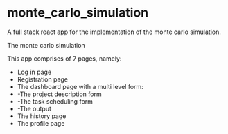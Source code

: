 # monte_carlo_simulation
A full stack react app for the implementation of the monte carlo simulation.

The monte carlo simulation

This app comprises of 7 pages, namely:
- Log in page
- Registration page
- The dashboard page with a multi level form:
- -The project description form
- -The task scheduling form
- -The output
- The history page
- The profile page
